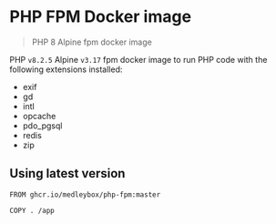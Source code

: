 # PHP FPM Docker image
> PHP 8 Alpine fpm docker image

PHP `v8.2.5` Alpine `v3.17` fpm docker image to run PHP code with the following extensions installed:
- exif
- gd
- intl
- opcache
- pdo_pgsql
- redis
- zip

## Using latest version
```
FROM ghcr.io/medleybox/php-fpm:master

COPY . /app
```
